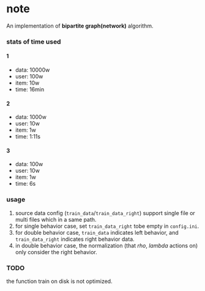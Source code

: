 # note
An implementation of **bipartite graph(network)** algorithm.

### stats of time used
#### 1
- data: 10000w
- user:   100w
- item:    10w
- time: 16min

#### 2
- data: 1000w
- user:  10w
- item:   1w
- time: 1:11s

#### 3
- data: 100w
- user:  10w
- item:   1w
- time:   6s

### usage
1. source data config (`train_data`/`train_data_right`) support single file or multi files which in a same path.
2. for single behavior case, set `train_data_right` tobe empty in `config.ini`.
3. for double behavior case, `train_data` indicates left behavior, and `train_data_right` indicates right behavior data.
3. in double behavior case, the normalization (that $rho$, $lambda$ actions on) only consider the right behavior.

### TODO
the function train on disk is not optimized.
